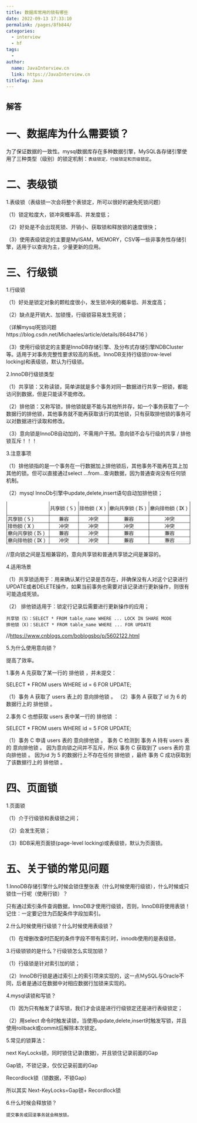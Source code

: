 ```yaml
---
title: 数据库常用的锁有哪些
date: 2022-09-13 17:33:10
permalink: /pages/8fb844/
categories:
  - interview
  - hf
tags:
  - 
author: 
  name: JavaInterview.cn
  link: https://JavaInterview.cn
titleTag: Java
---
```



## 解答

# 一、数据库为什么需要锁？

为了保证数据的一致性。mysql数据库存在多种数据引擎，MySQL各存储引擎使用了三种类型（级别）的锁定机制：`表级锁定，行级锁定和页级锁定`。

# 二、表级锁

1.表级锁（表级锁一次会将整个表锁定，所可以很好的避免死锁问题）

（1）锁定粒度大，锁冲突概率高、并发度低；

（2）好处是不会出现死锁、开销小、获取锁和释放锁的速度很快；

（3）使用表级锁定的主要是MyISAM，MEMORY，CSV等一些非事务性存储引擎，适用于以查询为主，少量更新的应用。

# 三、行级锁

1.行级锁

（1）好处是锁定对象的颗粒度很小，发生锁冲突的概率低、并发度高；

（2）缺点是开销大、加锁慢，行级锁容易发生死锁；

（详解mysql死锁问题https://blog.csdn.net/Michaeles/article/details/86484716 ）

（3）使用行级锁定的主要是InnoDB存储引擎、及分布式存储引擎NDBCluster等。适用于对事务完整性要求较高的系统。InnoDB支持行级锁(row-level locking)和表级锁，默认为行级锁。

2.InnoDB行级锁类型

（1）共享锁：又称读锁，简单讲就是多个事务对同一数据进行共享一把锁，都能访问到数据，但是只能读不能修改。

（2）排他锁：又称写锁，排他锁就是不能与其他所并存，如一个事务获取了一个数据行的排他锁，其他事务就不能再获取该行的其他锁，只有获取排他锁的事务可以对数据进行读取和修改。

（3）意向锁是InnoDB自动加的，不需用户干预。意向锁不会与行级的共享 / 排他锁互斥！！！

3.注意事项

（1）排他锁指的是一个事务在一行数据加上排他锁后，其他事务不能再在其上加其他的锁。但可以直接通过select ...from...查询数据，因为普通查询没有任何锁机制。

（2）mysql InnoDb引擎中update,delete,insert语句自动加排他锁；

![](../../../media/pictures/hf/20190117170720236.png)


//意向锁之间是互相兼容的，意向共享锁和普通共享锁之间是兼容的。

4.适用场景

（1）共享锁适用于：用来确认某行记录是否存在，并确保没有人对这个记录进行UPDATE或者DELETE操作，如果当前事务也需要对该记录进行更新操作，则很有可能造成死锁。

（2） 排他锁适用于：锁定行记录后需要进行更新操作的应用；

    共享锁（S）：SELECT * FROM table_name WHERE ... LOCK IN SHARE MODE
    排他锁（X)：SELECT * FROM table_name WHERE ... FOR UPDATE
//https://www.cnblogs.com/boblogsbo/p/5602122.html

5.为什么使用意向锁？

提高了效率。

1.事务 A 先获取了某一行的 排他锁 ，并未提交：
 
SELECT * FROM users WHERE id = 6 FOR UPDATE;
 
 
（1）事务 A 获取了 users 表上的 意向排他锁 。
（2）事务 A 获取了 id 为 6 的数据行上的 排他锁 。
 
2.事务 C 也想获取 users 表中某一行的 排他锁 ：
 
SELECT * FROM users WHERE id = 5 FOR UPDATE;
 
（1）事务 C 申请 users 表的 意向排他锁 。
    事务 C 检测到 事务 A 持有 users 表的 意向排他锁 。
    因为意向锁之间并不互斥，所以 事务 C 获取到了 users 表的 意向排他锁 。
    因为id 为 5 的数据行上不存在任何 排他锁 ，最终 事务 C 成功获取到了该数据行上的 排他锁 。
# 四、页面锁

1.页面锁

（1）介于行级锁和表级锁之间；

（2）会发生死锁；

（3）BDB采用页面锁(page-level locking)或表级锁，默认为页面锁。 

# 五、关于锁的常见问题

1.InnoDB存储引擎什么时候会锁住整张表（什么时候使用行级锁），什么时候或只锁住一行呢（使用行锁）？ 

只有通过索引条件查询数据，InnoDB才使用行级锁，否则，InnoDB将使用表锁！ 记住：一定要记住为匹配条件字段加索引。

2.什么时候使用行级锁？什么时候使用表级锁？

（1）在增删改查时匹配的条件字段不带有索引时，innodb使用的是表级锁，

3.行级锁锁的是什么？行级锁怎么实现加锁？

（1）行级锁是针对索引加的锁；

（2）InnoDB行锁是通过索引上的索引项来实现的，这一点ＭySQL与Oracle不同，后者是通过在数据中对相应数据行加锁来实现的。

4.mysql读锁和写锁？

（1）因为只有触发了读写锁，我们才会谈是进行行级锁定还是进行表级锁定；

（2）用select 命令时触发读锁，当使用update,delete,insert时触发写锁，并且使用rollback或commit后解除本次锁定。

5.常见的锁算法：

next KeyLocks锁，同时锁住记录(数据)，并且锁住记录前面的Gap    

Gap锁，不锁记录，仅仅记录前面的Gap

Recordlock锁（锁数据，不锁Gap）

所以其实 Next-KeyLocks=Gap锁+ Recordlock锁

6.什么时候会释放锁？

`提交事务或回滚事务就会释放锁。
`
